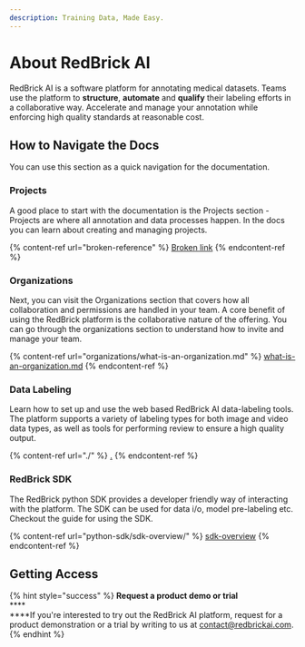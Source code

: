 ```yaml
---
description: Training Data, Made Easy.
---
```


# About RedBrick AI

RedBrick AI is a software platform for annotating medical datasets. Teams use the platform to **structure**, **automate** and **qualify** their labeling efforts in a collaborative way. Accelerate and manage your annotation while enforcing high quality standards at reasonable cost.

## How to Navigate the Docs

You can use this section as a quick navigation for the documentation.

### Projects

A good place to start with the documentation is the Projects section - Projects are where all annotation and data processes happen. In the docs you can learn about creating and managing projects.&#x20;

{% content-ref url="broken-reference" %}
[Broken link](broken-reference)
{% endcontent-ref %}

### Organizations

Next, you can visit the Organizations section that covers how all collaboration and permissions are handled in your team. A core benefit of using the RedBrick platform is the collaborative nature of the offering. You can go through the organizations section to understand how to invite and manage your team.&#x20;

{% content-ref url="organizations/what-is-an-organization.md" %}
[what-is-an-organization.md](organizations/what-is-an-organization.md)
{% endcontent-ref %}

### Data Labeling

Learn how to set up and use the web based RedBrick AI data-labeling tools. The platform supports a variety of labeling types for both image and video data types, as well as tools for performing review to ensure a high quality output.&#x20;

{% content-ref url="./" %}
[.](./)
{% endcontent-ref %}

### RedBrick SDK

The RedBrick python SDK provides a developer friendly way of interacting with the platform. The SDK can be used for data i/o, model pre-labeling etc. Checkout the guide for using the SDK.

{% content-ref url="python-sdk/sdk-overview/" %}
[sdk-overview](python-sdk/sdk-overview/)
{% endcontent-ref %}

## Getting Access

{% hint style="success" %}
**Request a product demo or trial**\
****\
****If you're interested to try out the RedBrick AI platform, request for a product demonstration or a trial by writing to us at [contact@redbrickai.com](mailto:contact@redbrickai.com).
{% endhint %}
